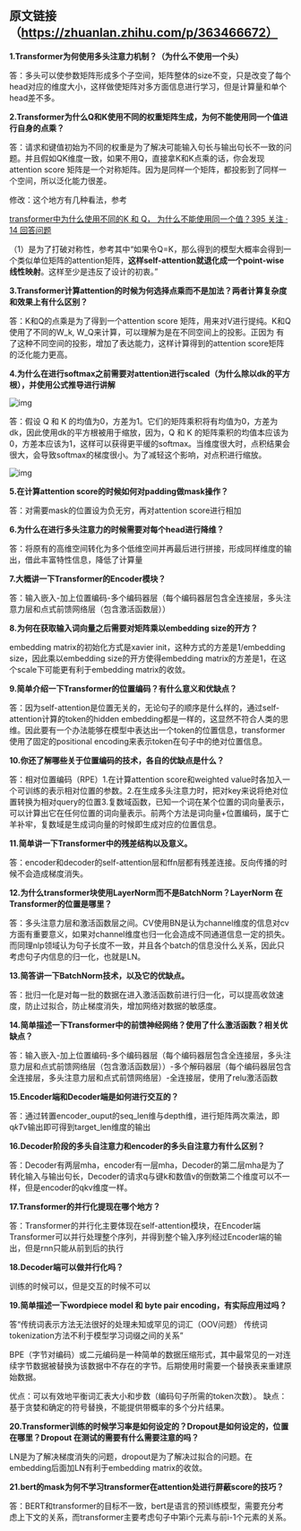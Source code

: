 ## 原文链接（https://zhuanlan.zhihu.com/p/363466672）

**1.Transformer为何使用多头注意力机制？（为什么不使用一个头）**

答：多头可以使参数矩阵形成多个子空间，矩阵整体的size不变，只是改变了每个head对应的维度大小，这样做使矩阵对多方面信息进行学习，但是计算量和单个head差不多。

**2.Transformer为什么Q和K使用不同的权重矩阵生成，为何不能使用同一个值进行自身的点乘？**

答：请求和键值初始为不同的权重是为了解决可能输入句长与输出句长不一致的问题。并且假如QK维度一致，如果不用Q，直接拿K和K点乘的话，你会发现attention score 矩阵是一个对称矩阵。因为是同样一个矩阵，都投影到了同样一个空间，所以泛化能力很差。

修改：这个地方有几种看法，参考

[transformer中为什么使用不同的K 和 Q， 为什么不能使用同一个值？395 关注 · 14 回答问题](https://www.zhihu.com/question/319339652)

（1）是为了打破对称性，参考其中“如果令Q=K，那么得到的模型大概率会得到一个类似单位矩阵的attention矩阵，**这样self-attention就退化成一个point-wise线性映射**。这样至少是违反了设计的初衷。”

**3.Transformer计算attention的时候为何选择点乘而不是加法？两者计算复杂度和效果上有什么区别？**

答：K和Q的点乘是为了得到一个attention score 矩阵，用来对V进行提纯。K和Q使用了不同的W_k, W_Q来计算，可以理解为是在不同空间上的投影。正因为 有了这种不同空间的投影，增加了表达能力，这样计算得到的attention score矩阵的泛化能力更高。

**4.为什么在进行softmax之前需要对attention进行scaled（为什么除以dk的平方根），并使用公式推导进行讲解**

![img](https://pic4.zhimg.com/v2-1d7ef7b8fb59a925470dc52218b43117_180x120.jpg)

答：假设 Q 和 K 的均值为0，方差为1。它们的矩阵乘积将有均值为0，方差为dk，因此使用dk的平方根被用于缩放，因为，Q 和 K 的矩阵乘积的均值本应该为 0，方差本应该为1，这样可以获得更平缓的softmax。当维度很大时，点积结果会很大，会导致softmax的梯度很小。为了减轻这个影响，对点积进行缩放。



![img](https://pic1.zhimg.com/80/v2-e698e0083f4cc8d0fae45c501fb9aef8_1440w.jpg)

**5.在计算attention score的时候如何对padding做mask操作？**

答：对需要mask的位置设为负无穷，再对attention score进行相加

**6.为什么在进行多头注意力的时候需要对每个head进行降维？**

答：将原有的高维空间转化为多个低维空间并再最后进行拼接，形成同样维度的输出，借此丰富特性信息，降低了计算量

**7.大概讲一下Transformer的Encoder模块？**

答：输入嵌入-加上位置编码-多个编码器层（每个编码器层包含全连接层，多头注意力层和点式前馈网络层（包含激活函数层））

**8.为何在获取输入词向量之后需要对矩阵乘以embedding size的开方？**

embedding matrix的初始化方式是xavier init，这种方式的方差是1/embedding size，因此乘以embedding size的开方使得embedding matrix的方差是1，在这个scale下可能更有利于embedding matrix的收敛。

**9.简单介绍一下Transformer的位置编码？有什么意义和优缺点？**

答：因为self-attention是位置无关的，无论句子的顺序是什么样的，通过self-attention计算的token的hidden embedding都是一样的，这显然不符合人类的思维。因此要有一个办法能够在模型中表达出一个token的位置信息，transformer使用了固定的positional encoding来表示token在句子中的绝对位置信息。

**10.你还了解哪些关于位置编码的技术，各自的优缺点是什么？**

答：相对位置编码（RPE）1.在计算attention score和weighted value时各加入一个可训练的表示相对位置的参数。2.在生成多头注意力时，把对key来说将绝对位置转换为相对query的位置3.复数域函数，已知一个词在某个位置的词向量表示，可以计算出它在任何位置的词向量表示。前两个方法是词向量+位置编码，属于亡羊补牢，复数域是生成词向量的时候即生成对应的位置信息。

**11.简单讲一下Transformer中的残差结构以及意义。**

答：encoder和decoder的self-attention层和ffn层都有残差连接。反向传播的时候不会造成梯度消失。

**12.为什么transformer块使用LayerNorm而不是BatchNorm？LayerNorm 在Transformer的位置是哪里？**

答：多头注意力层和激活函数层之间。CV使用BN是认为channel维度的信息对cv方面有重要意义，如果对channel维度也归一化会造成不同通道信息一定的损失。而同理nlp领域认为句子长度不一致，并且各个batch的信息没什么关系，因此只考虑句子内信息的归一化，也就是LN。

**13.简答讲一下BatchNorm技术，以及它的优缺点。**

答：批归一化是对每一批的数据在进入激活函数前进行归一化，可以提高收敛速度，防止过拟合，防止梯度消失，增加网络对数据的敏感度。

**14.简单描述一下Transformer中的前馈神经网络？使用了什么激活函数？相关优缺点？**

答：输入嵌入-加上位置编码-多个编码器层（每个编码器层包含全连接层，多头注意力层和点式前馈网络层（包含激活函数层））-多个解码器层（每个编码器层包含全连接层，多头注意力层和点式前馈网络层）-全连接层，使用了relu激活函数

**15.Encoder端和Decoder端是如何进行交互的？**

答：通过转置encoder_ouput的seq_len维与depth维，进行矩阵两次乘法，即q*kT*v输出即可得到target_len维度的输出

**16.Decoder阶段的多头自注意力和encoder的多头自注意力有什么区别？**

答：Decoder有两层mha，encoder有一层mha，Decoder的第二层mha是为了转化输入与输出句长，Decoder的请求q与键k和数值v的倒数第二个维度可以不一样，但是encoder的qkv维度一样。

**17.Transformer的并行化提现在哪个地方？**

答：Transformer的并行化主要体现在self-attention模块，在Encoder端Transformer可以并行处理整个序列，并得到整个输入序列经过Encoder端的输出，但是rnn只能从前到后的执行

**18.Decoder端可以做并行化吗？**

训练的时候可以，但是交互的时候不可以

**19.简单描述一下wordpiece model 和 byte pair encoding，有实际应用过吗？**

答“传统词表示方法无法很好的处理未知或罕见的词汇（OOV问题）
传统词tokenization方法不利于模型学习词缀之间的关系”

BPE（字节对编码）或二元编码是一种简单的数据压缩形式，其中最常见的一对连续字节数据被替换为该数据中不存在的字节。后期使用时需要一个替换表来重建原始数据。

优点：可以有效地平衡词汇表大小和步数（编码句子所需的token次数）。
缺点：基于贪婪和确定的符号替换，不能提供带概率的多个分片结果。

**20.Transformer训练的时候学习率是如何设定的？Dropout是如何设定的，位置在哪里？Dropout 在测试的需要有什么需要注意的吗？**

LN是为了解决梯度消失的问题，dropout是为了解决过拟合的问题。在embedding后面加LN有利于embedding matrix的收敛。

**21.bert的mask为何不学习transformer在attention处进行屏蔽score的技巧？**

答：BERT和transformer的目标不一致，bert是语言的预训练模型，需要充分考虑上下文的关系，而transformer主要考虑句子中第i个元素与前i-1个元素的关系。